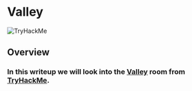 # Valley

<img src="https://tryhackme-badges.s3.amazonaws.com/qqmba.png" alt="TryHackMe">

## Overview

### In this writeup we will look into the  [Valley](https://tryhackme.com/room/valleype) room from [TryHackMe](https://tryhackme.com/).
